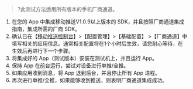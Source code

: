 >?此测试方法适用所有版本的手机厂商通道。

1. 在您的 App 中集成移动推送V1.0.9以上版本的 SDK，并且按照厂商通道集成指南，集成所需的厂商 SDK。
2. 确认已在【[移动推送控制台](https://console.cloud.tencent.com/tpns)】>【配置管理】>【基础配置】 >【厂商通道】中填写相关的应用信息。通常相关配置将在1个小时后生效，请您耐心等待，在生效后再进行下一个步骤。
3. 将集成好的 App（测试版本）安装在测试机上，并且运行 App。
4. 保持 App 在前台运行，尝试对设备进行单推/全推。
5. 如果应用收到消息，将 App 退到后台，并且停止所有 App 进程。
6. 再次进行单推/全推，如果能够收到推送，则表明厂商通道集成成功。
